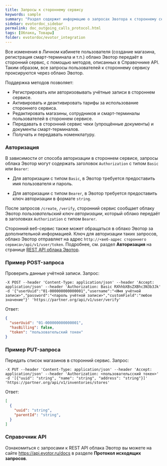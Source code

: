 ```yaml
---
title: Запросы к стороннему сервису
keywords: sample
summary: "Раздел содержит информацию о запросах Эвотора к стороннему сервису."
sidebar: evotordoc_sidebar
permalink: doc_outgoing_calls_protocol.html
tags: [Облако, Товары]
folder: evotordoc/evotor_integration
---
```


Все изменения в Личном кабинете пользователя (создание магазина, регистрация смарт-терминала и т.п.) облако Эвотор передаёт в сторонний сервис, с помощью методов, описанных в Справочнике API. Таким образом, все запросы пользователей к стороннему сервису проксируются через облако Эвотор.

Поддержка методов позволяет:

* Регистрировать или авторизовывать учётные записи в стороннем сервисе.
* Активировать и деактивировать тарифы за использование стороннего сервиса.
* Редактировать магазины, сотрудников и смарт-терминалы пользователей в стороннем сервисе.
* Передавать в сторонний сервис чеки (упрощённые документы) и документы смарт-терминалов.
* Получать и передавать номенклатуру.

### Авторизация

В зависимости от способа авторизации в стороннем сервисе, запросы облака Эвотор могут содержать заголовок `Authorization` с типом `Basic` или `Bearer`:

* Для авторизации с типом `Basic`, в Эвотор требуется предоставить имя пользователя и пароль.

* Для авторизации с типом `Bearer`,  в Эвотор требуется предоставить ключ авторизации в формате `string`.

После запросов `/create`, `/verify`, сторонний сервис сообщает облаку Эвотор *пользовательский ключ авторизации*, который облако передаёт в заголовках `Authorization` с типом `Bearer`.

Сторонний веб-сервис также может обращаться в облако Эвотор за дополнительной информацией. Ключ для авторизации таких запросов, облако Эвотор отправляет на адрес `http://<веб-адрес стороннего сервиса>/api/v1/user/token`. Подробнее, см. раздел **Авторизация** на странице [REST API облака Эвотор](https://dev.evotor.r1nat.com/evotor-cloud-rest-api/).

### Пример POST-запроса

Проверить данные учётной записи.
Запрос:

```
-X POST --header 'Content-Type: application/json' --header 'Accept: application/json' --header 'Authorization: Basic RXhhbXBsZXBhc3N3b3Jk' -d '{"userUuid":"01-000000000000001","username":"<Имя учётной записи>","password":"<пароль учётной записи>","customField":"любое значение"}' 'https://partner.org/api/v1/user/verify'
```

Ответ:

```JSON
{
  "userUuid": "01-000000000000001",
  "hasBilling": false,
  "token": "пользовательский токен"
}
```

### Пример PUT-запроса
Передать список магазинов в сторонний сервис.
Запрос:

```
-X PUT --header 'Content-Type: application/json' --header 'Accept: application/json' --header 'Authorization: <пользовательсский токен>' -d '[{"uuid": "string", "name": "string", "address": "string"}]' 'https://partner.org/api/v1/inventories/stores'
```

Ответ:

```JSON
[
  {
    "uuid": "string",
    "parentId": "string",
  }
]
```

### Справочник API
Ознакомиться с запросами к REST API облака Эвотор вы можете на сайте https://api.evotor.ru/docs в разделе **Протокол исходящих запросов**.
